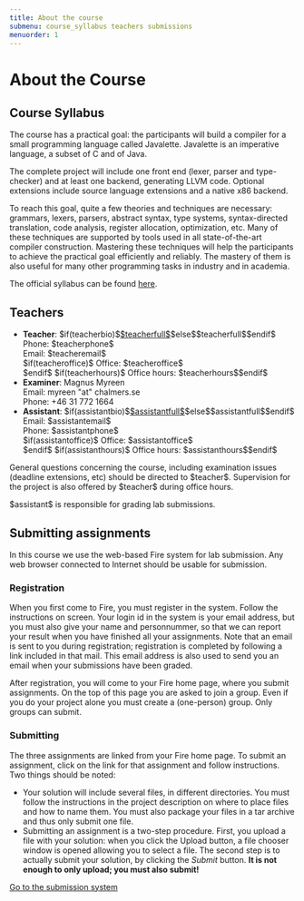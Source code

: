 ```yaml
---
title: About the course
submenu: course_syllabus teachers submissions
menuorder: 1
---
```


About the Course
================


<a name="course_syllabus"></a>

Course Syllabus
---------------

The course has a practical goal: the participants will build a compiler for a
small programming language called Javalette. Javalette is an imperative
language, a subset of C and of Java.

The complete project will include one front end (lexer, parser and
type-checker) and at least one backend, generating LLVM code.
Optional extensions include source language extensions and a native x86 backend.

To reach this goal, quite a few theories and techniques are necessary:
grammars, lexers, parsers, abstract syntax, type systems, syntax-directed
translation, code analysis, register allocation, optimization, etc.
Many of these techniques are supported by tools used in all state-of-the-art
compiler construction. Mastering these techniques will help the participants
to achieve the practical goal efficiently and reliably.
The mastery of them is also useful for many other programming tasks in
industry and in academia.

The official syllabus can be found
[here]($syllabus$).


<a name="teachers"></a>

Teachers
--------

* **Teacher**: \$if(teacherbio)\$[\$teacherfull\$](\$teacherbio\$)\$else\$\$teacherfull\$\$endif\$<br>
    Phone: \$teacherphone\$<br>
    Email: \$teacheremail\$<br>
\$if(teacheroffice)\$    Office: \$teacheroffice\$<br>\$endif\$
\$if(teacherhours)\$    Office hours: \$teacherhours\$\$endif\$
* **Examiner**: Magnus Myreen<br>
    Email: myreen "at" chalmers.se<br>
    Phone: +46 31 772 1664<br>
* **Assistant**: \$if(assistantbio)\$[\$assistantfull\$](\$assistantbio\$)\$else\$\$assistantfull\$\$endif\$<br>
    Email: \$assistantemail\$<br>
    Phone: \$assistantphone\$<br>
\$if(assistantoffice)\$    Office: \$assistantoffice\$<br>\$endif\$
\$if(assistanthours)\$    Office hours: \$assistanthours\$\$endif\$
    
General questions concerning the course, including examination issues
(deadline extensions, etc) should be directed to \$teacher\$. Supervision for
the project is also offered by \$teacher\$ during office hours.

\$assistant\$ is responsible for grading lab submissions.


<a name="submissions"></a>

Submitting assignments
----------------------

In this course we use the web-based Fire system for lab submission.
Any web browser connected to Internet should be usable for submission.

### Registration

When you first come to Fire, you must register in the system. Follow the
instructions on screen. Your login id in the system is your email address, but
you must also give your name and personnummer, so that we can report your
result when you have finished all your assignments.
Note that an email is sent to you during registration; registration is
completed by following a link included in that mail.
This email address is also used to send you an email when your submissions
have been graded.

After registration, you will come to your Fire home page, where you submit
assignments. On the top of this page you are asked to join a group.
Even if you do your project alone you must create a (one-person) group.
Only groups can submit.

### Submitting

The three assignments are linked from your Fire home page.
To submit an assignment, click on the link for that assignment and follow
instructions. Two things should be noted:

* Your solution will include several files, in different directories.
    You must follow the instructions in the project description on where to
    place files and how to name them. You must also package your files in
    a tar archive and thus only submit one file.
* Submitting an assignment is a two-step procedure. First, you upload a file
    with your solution: when you click the Upload button, a file chooser
    window is opened allowing you to select a file.
    The second step is to actually submit your solution, by clicking the
    *Submit* button. **It is not enough to only upload; you must also submit!**

[Go to the submission system](\$fire\$)
